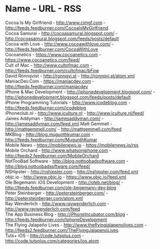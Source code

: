 Name - URL - RSS
=============

Cocoa Is My Girlfriend - http://www.cimgf.com - http://feeds.feedburner.com/CocoaIsMyGirlfriend<br>
Cocoa Samurai - http://cocoasamurai.blogspot.com/ - http://cocoasamurai.blogspot.com/feeds/posts/default<br>
Cocoa with Love - http://www.cocoawithlove.com/ - http://feeds.feedburner.com/CocoaWithLove<br>
Cocoanetics - https://www.cocoanetics.com - https://www.cocoanetics.com/feed/<br>
Cult of Mac - http://www.cultofmac.com - http://feeds.feedburner.com/cultofmac/bFow<br>
David Rönnqvist - http://ronnqvi.st - http://ronnqvi.st/atom.xml<br>
ManiacDev.Com - https://maniacdev.com - http://feeds.feedburner.com/maniacdev<br>
iPhone &amp; Mac Development - http://iphonedevelopment.blogspot.com/ - http://iphonedevelopment.blogspot.com/feeds/posts/default<br>
iPhone Programming Tutorials - http://www.icodeblog.com - http://feeds.feedburner.com/icodeblog<br>
iPhoneclub.nl - http://www.iculture.nl - http://www.iculture.nl/feed/<br>
James Addyman - http://jamesaddyman.com/ - http://jamesaddyman.com/feed.xml
Matt Gemmell - http://mattgemmell.com/ - http://mattgemmell.com/feed<br>
MKBlog - http://blog.mugunthkumar.com - http://feeds.feedburner.com/MugunthKumar<br>
Mobile News - https://mobilenews.io - https://mobilenews.io/rss<br>
Mobile Orchard - http://www.whatsoniphone.com - http://feeds2.feedburner.com/MobileOrchard<br>
NotTooBad Software - http://blog.nottoobadsoftware.com - http://blog.nottoobadsoftware.com/feed/<br>
NSHipster - http://nshipster.com - http://nshipster.com/feed.xml<br>
objc.io - http://www.objc.io - https://www.objc.io/feed.xml<br>
Ole Begemann: iOS Development - http://oleb.net/blog/ - http://feeds.feedburner.com/ole-begemann-dev-blog<br>
Peter Steinberger - http://petersteinberger.com/ - http://petersteinberger.com/atom.xml<br>
Ray Wenderlich - http://www.raywenderlich.com - http://www.raywenderlich.com/feed<br>
The App Business Blog - http://iPhoneIncubator.com/blog - http://feeds.feedburner.com/IphoneDevelopment<br>
The Flying Jalapeño Lives - http://www.theflyingjalapenolives.com - http://feeds2.feedburner.com/TheFlyingJalapenoLives<br>
Tuts+ iOS - http://code.tutsplus.com - http://code.tutsplus.com/categories/ios.atom<br>
